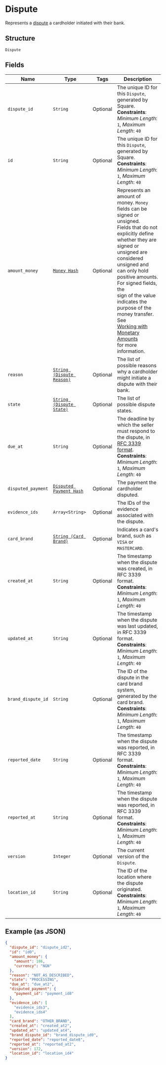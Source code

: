 
# Dispute

Represents a [dispute](https://developer.squareup.com/docs/disputes-api/overview) a cardholder initiated with their bank.

## Structure

`Dispute`

## Fields

| Name | Type | Tags | Description |
|  --- | --- | --- | --- |
| `dispute_id` | `String` | Optional | The unique ID for this `Dispute`, generated by Square.<br>**Constraints**: *Minimum Length*: `1`, *Maximum Length*: `40` |
| `id` | `String` | Optional | The unique ID for this `Dispute`, generated by Square.<br>**Constraints**: *Minimum Length*: `1`, *Maximum Length*: `40` |
| `amount_money` | [`Money Hash`](../../doc/models/money.md) | Optional | Represents an amount of money. `Money` fields can be signed or unsigned.<br>Fields that do not explicitly define whether they are signed or unsigned are<br>considered unsigned and can only hold positive amounts. For signed fields, the<br>sign of the value indicates the purpose of the money transfer. See<br>[Working with Monetary Amounts](https://developer.squareup.com/docs/build-basics/working-with-monetary-amounts)<br>for more information. |
| `reason` | [`String (Dispute Reason)`](../../doc/models/dispute-reason.md) | Optional | The list of possible reasons why a cardholder might initiate a<br>dispute with their bank. |
| `state` | [`String (Dispute State)`](../../doc/models/dispute-state.md) | Optional | The list of possible dispute states. |
| `due_at` | `String` | Optional | The deadline by which the seller must respond to the dispute, in [RFC 3339 format](https://developer.squareup.com/docs/build-basics/common-data-types/working-with-dates).<br>**Constraints**: *Minimum Length*: `1`, *Maximum Length*: `40` |
| `disputed_payment` | [`Disputed Payment Hash`](../../doc/models/disputed-payment.md) | Optional | The payment the cardholder disputed. |
| `evidence_ids` | `Array<String>` | Optional | The IDs of the evidence associated with the dispute. |
| `card_brand` | [`String (Card Brand)`](../../doc/models/card-brand.md) | Optional | Indicates a card's brand, such as `VISA` or `MASTERCARD`. |
| `created_at` | `String` | Optional | The timestamp when the dispute was created, in RFC 3339 format.<br>**Constraints**: *Minimum Length*: `1`, *Maximum Length*: `40` |
| `updated_at` | `String` | Optional | The timestamp when the dispute was last updated, in RFC 3339 format.<br>**Constraints**: *Minimum Length*: `1`, *Maximum Length*: `40` |
| `brand_dispute_id` | `String` | Optional | The ID of the dispute in the card brand system, generated by the card brand.<br>**Constraints**: *Minimum Length*: `1`, *Maximum Length*: `40` |
| `reported_date` | `String` | Optional | The timestamp when the dispute was reported, in RFC 3339 format.<br>**Constraints**: *Minimum Length*: `1`, *Maximum Length*: `40` |
| `reported_at` | `String` | Optional | The timestamp when the dispute was reported, in RFC 3339 format.<br>**Constraints**: *Minimum Length*: `1`, *Maximum Length*: `40` |
| `version` | `Integer` | Optional | The current version of the `Dispute`. |
| `location_id` | `String` | Optional | The ID of the location where the dispute originated.<br>**Constraints**: *Minimum Length*: `1`, *Maximum Length*: `40` |

## Example (as JSON)

```json
{
  "dispute_id": "dispute_id2",
  "id": "id0",
  "amount_money": {
    "amount": 186,
    "currency": "NGN"
  },
  "reason": "NOT_AS_DESCRIBED",
  "state": "PROCESSING",
  "due_at": "due_at2",
  "disputed_payment": {
    "payment_id": "payment_id8"
  },
  "evidence_ids": [
    "evidence_ids3",
    "evidence_ids4"
  ],
  "card_brand": "OTHER_BRAND",
  "created_at": "created_at2",
  "updated_at": "updated_at4",
  "brand_dispute_id": "brand_dispute_id0",
  "reported_date": "reported_date8",
  "reported_at": "reported_at2",
  "version": 172,
  "location_id": "location_id4"
}
```

